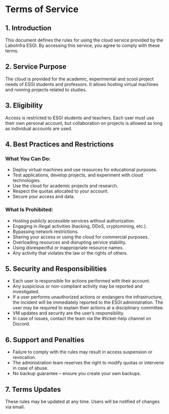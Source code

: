 # Terms of Service

## 1. Introduction

This document defines the rules for using the cloud service provided by the LaboInfra ESGI. By accessing this service, you agree to comply with these terms.

## 2. Service Purpose

The cloud is provided for the academic, experimental and scool project needs of ESGI students and professors. It allows hosting virtual machines and running projects related to studies.

## 3. Eligibility

Access is restricted to ESGI students and teachers. Each user must use their own personal account, but collaboration on projects is allowed as long as individual accounts are used.

## 4. Best Practices and Restrictions

### What You Can Do:

- Deploy virtual machines and use resources for educational purposes.
- Test applications, develop projects, and experiment with cloud technologies.
- Use the cloud for academic projects and research.
- Respect the quotas allocated to your account.
- Secure your access and data.

### What Is Prohibited:

- Hosting publicly accessible services without authorization.
- Engaging in illegal activities (hacking, DDoS, cryptomining, etc.).
- Bypassing network restrictions.
- Sharing your access or using the cloud for commercial purposes.
- Overloading resources and disrupting service stability.
- Using disrespectful or inappropriate resource names.
- Any activity that violates the law or the rights of others.

## 5. Security and Responsibilities

- Each user is responsible for actions performed with their account.
- Any suspicious or non-compliant activity may be reported and investigated.
- If a user performs unauthorized actions or endangers the infrastructure, the incident will be immediately reported to the ESGI administration. The user may be required to explain their actions at a disciplinary committee.
- VM updates and security are the user’s responsibility.
- In case of issues, contact the team via the #ticket-help channel on Discord.

## 6. Support and Penalties

- Failure to comply with the rules may result in access suspension or revocation.
- The administration team reserves the right to modify quotas or intervene in case of abuse.
- No backup guarantee – ensure you create your own backups.

## 7. Terms Updates

These rules may be updated at any time. Users will be notified of changes via email.
